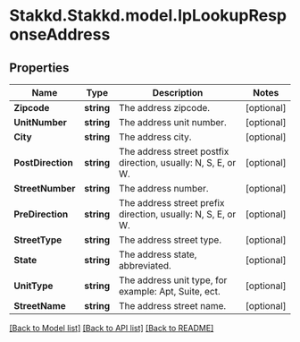 # Stakkd.Stakkd.model.IpLookupResponseAddress

## Properties

Name | Type | Description | Notes
------------ | ------------- | ------------- | -------------
**Zipcode** | **string** | The address zipcode. | [optional] 
**UnitNumber** | **string** | The address unit number. | [optional] 
**City** | **string** | The address city. | [optional] 
**PostDirection** | **string** | The address street postfix direction, usually: N, S, E, or W. | [optional] 
**StreetNumber** | **string** | The address number. | [optional] 
**PreDirection** | **string** | The address street prefix direction, usually: N, S, E, or W. | [optional] 
**StreetType** | **string** | The address street type. | [optional] 
**State** | **string** | The address state, abbreviated. | [optional] 
**UnitType** | **string** | The address unit type, for example: Apt, Suite, ect. | [optional] 
**StreetName** | **string** | The address street name. | [optional] 

[[Back to Model list]](../README.md#documentation-for-models) [[Back to API list]](../README.md#documentation-for-api-endpoints) [[Back to README]](../README.md)

